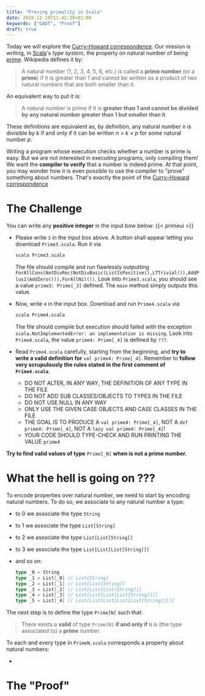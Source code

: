 ```yaml
---
title: "Proving primality in Scala"
date: 2018-12-10T11:42:39+01:00
keywords: ["GADT", "Proof"] 
draft: true
---
```


Today we will explore the [Curry–Howard correspondence](https://en.wikipedia.org/wiki/Curry%E2%80%93Howard_correspondence). Our mission
is writing, in [Scala](https://www.scala-lang.org/)'s *type system*, the property
on natural number of being [prime](https://en.wikipedia.org/wiki/Prime_number). Wikipedia defines it by:

> A natural number (1, 2, 3, 4, 5, 6, etc.) is called a **prime number** (or a **prime**) if it is greater than 1 and cannot be written as a product of two natural numbers that are both smaller than it.

An equivalent way to put it is:

> A natural number is prime if it is **greater than 1 and cannot be divided by any natural number greater than 1 but smaller than it**.

These definitions are equivalent as, by definition, any natural number *n* is divisible by *k* if and only if it can be written *n = k × p* for some natural number *p*.

Writing a program whose execution checks whether a number is prime is easy. But we are not interested in executing programs, only compiling them! We want the **compiler to verify**
that a number is indeed prime. At that point, you may wonder how it is even possible to use the compiler to "prove" something about numbers. That's exactly the point of the
[Curry–Howard correspondence](https://en.wikipedia.org/wiki/Curry%E2%80%93Howard_correspondence)

# The Challenge

You can write any **positive integer** in the input bow below:
{{< primeui >}}

- Please write `3` in the input box above. A button shall appear
  letting you download `Prime3.scala`. Run it via

    ```sh
    scala Prime3.scala
    ```

    The file should compile and run flawlessly outputting `ForAllCons(NotDivRec(NotDivBasic(ListIsPositive(),LTTrivial()),AddPlus1(AddZero())),ForAllNil())`. Look into `Prime3.scala`,
    you should see a value `prime3: Prime[_3]` defined. The `main` method simply outputs this value.

- Now, write `4` in the input box. Download and run `Prime4.scala` via

    ```sh
    scala Prime4.scala
    ```

    The file should compile but execution should failed with the exception `scala.NotImplementedError: an implementation is missing`. Look into `Prime4.scala`,
    the value `prime4: Prime[_4]` is defined by `???`.

- Read `Prime4.scala` carefully, starting from the beginning, and **try to write a valid
  definition for** `val prime4: Prime[_4]`. Remember to **follow very scrupulously the rules
  stated in the first comment of `Prime4.scala`**.

  - DO NOT ALTER, IN ANY WAY, THE DEFINITION OF ANY TYPE IN THE FILE
  - DO NOT ADD SUB CLASSES/OBJECTS TO TYPES IN THE FILE
  - DO NOT USE NULL IN ANY WAY
  - ONLY USE THE GIVEN CASE OBJECTS AND CASE CLASSES IN THE FILE
  - THE GOAL IS TO PRODUCE A `val prime4: Prime[_4]`,
      NOT A `def prime4: Prime[_4]`,
      NOT A `lazy val prime4: Prime[_4]`!
  - YOUR CODE SHOULD TYPE-CHECK AND RUN PRINTING THE VALUE `prime4`

**Try to find valid values of type** `Prime[_N]` **when is not a prime number.**

# What the hell is going on ???

To encode properties over natural number, we need to start by encoding natural numbers.
To do so, we associate to any natural number a type:

- to 0 we associate the type `String`
- to 1 we associate the type `List[String]`
- to 2 we associate the type `List[List[String]]`
- to 3 we associate the type `List[List[List[String]]]`
- and so on:

    ```scala
    type _0 = String
    type _1 = List[_0] // List[String]
    type _2 = List[_1] // List[List[String]]
    type _3 = List[_2] // List[List[List[String]]]
    type _4 = List[_3] // List[List[List[List[String]]]]
    type _5 = List[_4] // List[List[List[List[List[String]]]]]
    ```

The next step is to define the type `Prime[N]` such that:

> There exists a **valid** of type `Prime[N]` **if and only if** `N` is (the type associated to) a **prime** number.

To each and every type in `PrimeN.scala` corresponds a property about natural numbers:

- 

# The "Proof"